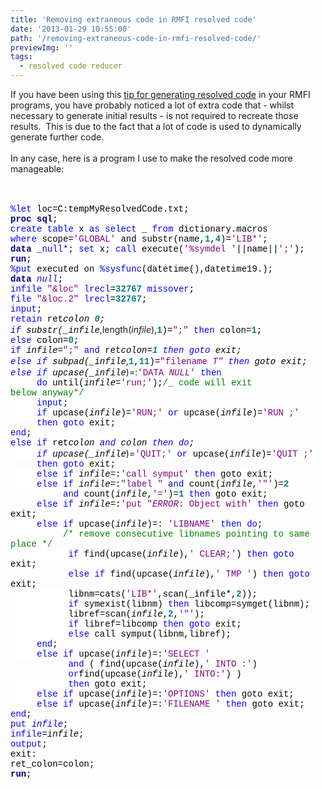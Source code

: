 ```yaml
---
title: 'Removing extraneous code in RMFI resolved code'
date: '2013-01-29 10:55:00'
path: '/removing-extraneous-code-in-rmfi-resolved-code/'
previewImg: ''
tags:
  - resolved code reducer
---
```


If you have been using this <a href="/11/generate-resolved-sas-code.html">tip for generating resolved code</a> in your RMFI programs, you have probably noticed a lot of extra code that - whilst necessary to generate initial results - is not required to recreate those results.&nbsp; This is due to the fact that a lot of code is used to dynamically generate further code.<br /><br />In any case, here is a program I use to make the resolved code more manageable:<br /><br /> <br /><div><div style="line-height: normal; margin-bottom: 0in;"><span style="background: white; color: blue; font-family: &quot;Courier New&quot;;">%let</span><span style="background: white; color: black; font-family: &quot;Courier New&quot;;"> loc=C:tempMyResolvedCode.txt;</span></div><div style="line-height: normal; margin-bottom: 0in;"><b><span style="background: white; color: navy; font-family: &quot;Courier New&quot;;">proc</span></b><span style="background: white; color: black; font-family: &quot;Courier New&quot;;"> </span><b><span style="background: white; color: navy; font-family: &quot;Courier New&quot;;">sql</span></b><span style="background: white; color: black; font-family: &quot;Courier New&quot;;">;</span></div><div style="line-height: normal; margin-bottom: 0in;"><span style="background: white; color: blue; font-family: &quot;Courier New&quot;;">create</span><span style="background: white; color: black; font-family: &quot;Courier New&quot;;"> </span><span style="background: white; color: blue; font-family: &quot;Courier New&quot;;">table</span><span style="background: white; color: black; font-family: &quot;Courier New&quot;;"> x </span><span style="background: white; color: blue; font-family: &quot;Courier New&quot;;">as</span><span style="background: white; color: black; font-family: &quot;Courier New&quot;;"> </span><span style="background: white; color: blue; font-family: &quot;Courier New&quot;;">select</span><span style="background: white; color: black; font-family: &quot;Courier New&quot;;"> _ </span><span style="background: white; color: blue; font-family: &quot;Courier New&quot;;">from</span><span style="background: white; color: black; font-family: &quot;Courier New&quot;;"> dictionary.macros </span><br /><span style="background: white; color: blue; font-family: &quot;Courier New&quot;;">where</span><span style="background: white; color: black; font-family: &quot;Courier New&quot;;"> scope=</span><span style="background: white; color: purple; font-family: &quot;Courier New&quot;;">'GLOBAL'</span><span style="background: white; color: black; font-family: &quot;Courier New&quot;;"> and substr(name,</span><b><span style="background: white; color: teal; font-family: &quot;Courier New&quot;;">1</span></b><span style="background: white; color: black; font-family: &quot;Courier New&quot;;">,</span><b><span style="background: white; color: teal; font-family: &quot;Courier New&quot;;">4</span></b><span style="background: white; color: black; font-family: &quot;Courier New&quot;;">)=</span><span style="background: white; color: purple; font-family: &quot;Courier New&quot;;">'LIB*'</span><span style="background: white; color: black; font-family: &quot;Courier New&quot;;">;</span></div><div style="line-height: normal; margin-bottom: 0in;"><b><span style="background: white; color: navy; font-family: &quot;Courier New&quot;;">data</span></b><span style="background: white; color: black; font-family: &quot;Courier New&quot;;"> </span><span style="background: white; color: blue; font-family: &quot;Courier New&quot;;">\_null*</span><span style="background: white; color: black; font-family: &quot;Courier New&quot;;">; </span><span style="background: white; color: blue; font-family: &quot;Courier New&quot;;">set</span><span style="background: white; color: black; font-family: &quot;Courier New&quot;;"> x; </span><span style="background: white; color: blue; font-family: &quot;Courier New&quot;;">call</span><span style="background: white; color: black; font-family: &quot;Courier New&quot;;"> execute(</span><span style="background: white; color: purple; font-family: &quot;Courier New&quot;;">'%symdel '</span><span style="background: white; color: black; font-family: &quot;Courier New&quot;;">||name||</span><span style="background: white; color: purple; font-family: &quot;Courier New&quot;;">';'</span><span style="background: white; color: black; font-family: &quot;Courier New&quot;;">); </span><b><span style="background: white; color: navy; font-family: &quot;Courier New&quot;;">run</span></b><span style="background: white; color: black; font-family: &quot;Courier New&quot;;">;</span></div><div style="line-height: normal; margin-bottom: 0in;"><span style="background: white; color: blue; font-family: &quot;Courier New&quot;;">%put</span><span style="background: white; color: black; font-family: &quot;Courier New&quot;;"> executed on </span><span style="background: white; color: blue; font-family: &quot;Courier New&quot;;">%sysfunc</span><span style="background: white; color: black; font-family: &quot;Courier New&quot;;">(datetime(),datetime19.);</span></div><div style="line-height: normal; margin-bottom: 0in;"><b><span style="background: white; color: navy; font-family: &quot;Courier New&quot;;">data</span></b><span style="background: white; color: black; font-family: &quot;Courier New&quot;;"> </span><span style="background: white; color: blue; font-family: &quot;Courier New&quot;;">*null*</span><span style="background: white; color: black; font-family: &quot;Courier New&quot;;">;</span></div><div style="line-height: normal; margin-bottom: 0in;"><span style="background: white; color: blue; font-family: &quot;Courier New&quot;;">infile</span><span style="background: white; color: black; font-family: &quot;Courier New&quot;;"> </span><span style="background: white; color: purple; font-family: &quot;Courier New&quot;;">"&amp;loc"</span><span style="background: white; color: black; font-family: &quot;Courier New&quot;;"> </span><span style="background: white; color: blue; font-family: &quot;Courier New&quot;;">lrecl</span><span style="background: white; color: black; font-family: &quot;Courier New&quot;;">=</span><b><span style="background: white; color: teal; font-family: &quot;Courier New&quot;;">32767</span></b><span style="background: white; color: black; font-family: &quot;Courier New&quot;;"> </span><span style="background: white; color: blue; font-family: &quot;Courier New&quot;;">missover</span><span style="background: white; color: black; font-family: &quot;Courier New&quot;;">;</span></div><div style="line-height: normal; margin-bottom: 0in;"><span style="background: white; color: blue; font-family: &quot;Courier New&quot;;">file</span><span style="background: white; color: black; font-family: &quot;Courier New&quot;;"> </span><span style="background: white; color: purple; font-family: &quot;Courier New&quot;;">"&amp;loc.2"</span><span style="background: white; color: black; font-family: &quot;Courier New&quot;;"> </span><span style="background: white; color: blue; font-family: &quot;Courier New&quot;;">lrecl</span><span style="background: white; color: black; font-family: &quot;Courier New&quot;;">=</span><b><span style="background: white; color: teal; font-family: &quot;Courier New&quot;;">32767</span></b><span style="background: white; color: black; font-family: &quot;Courier New&quot;;">;</span></div><div style="line-height: normal; margin-bottom: 0in;"><span style="background: white; color: blue; font-family: &quot;Courier New&quot;;">input</span><span style="background: white; color: black; font-family: &quot;Courier New&quot;;">;</span></div><div style="line-height: normal; margin-bottom: 0in;"><span style="background: white; color: blue; font-family: &quot;Courier New&quot;;">retain</span><span style="background: white; color: black; font-family: &quot;Courier New&quot;;"> ret*colon </span><b><span style="background: white; color: teal; font-family: &quot;Courier New&quot;;">0</span></b><span style="background: white; color: black; font-family: &quot;Courier New&quot;;">;</span></div><div style="line-height: normal; margin-bottom: 0in;"><span style="background: white; color: blue; font-family: &quot;Courier New&quot;;">if</span><span style="background: white; color: black; font-family: &quot;Courier New&quot;;"> substr(\_infile*,length(*infile*),</span><b><span style="background: white; color: teal; font-family: &quot;Courier New&quot;;">1</span></b><span style="background: white; color: black; font-family: &quot;Courier New&quot;;">)=</span><span style="background: white; color: purple; font-family: &quot;Courier New&quot;;">";"</span><span style="background: white; color: black; font-family: &quot;Courier New&quot;;"> </span><span style="background: white; color: blue; font-family: &quot;Courier New&quot;;">then</span><span style="background: white; color: black; font-family: &quot;Courier New&quot;;"> colon=</span><b><span style="background: white; color: teal; font-family: &quot;Courier New&quot;;">1</span></b><span style="background: white; color: black; font-family: &quot;Courier New&quot;;">;</span></div><div style="line-height: normal; margin-bottom: 0in;"><span style="background: white; color: blue; font-family: &quot;Courier New&quot;;">else</span><span style="background: white; color: black; font-family: &quot;Courier New&quot;;"> colon=</span><b><span style="background: white; color: teal; font-family: &quot;Courier New&quot;;">0</span></b><span style="background: white; color: black; font-family: &quot;Courier New&quot;;">;</span></div><div style="line-height: normal; margin-bottom: 0in;"><span style="background: white; color: blue; font-family: &quot;Courier New&quot;;">if</span><span style="background: white; color: black; font-family: &quot;Courier New&quot;;"> *infile*=</span><span style="background: white; color: purple; font-family: &quot;Courier New&quot;;">";"</span><span style="background: white; color: black; font-family: &quot;Courier New&quot;;"> </span><span style="background: white; color: blue; font-family: &quot;Courier New&quot;;">and</span><span style="background: white; color: black; font-family: &quot;Courier New&quot;;"> ret*colon=</span><b><span style="background: white; color: teal; font-family: &quot;Courier New&quot;;">1</span></b><span style="background: white; color: black; font-family: &quot;Courier New&quot;;"> </span><span style="background: white; color: blue; font-family: &quot;Courier New&quot;;">then</span><span style="background: white; color: black; font-family: &quot;Courier New&quot;;"> </span><span style="background: white; color: blue; font-family: &quot;Courier New&quot;;">goto</span><span style="background: white; color: black; font-family: &quot;Courier New&quot;;"> exit;</span></div><div style="line-height: normal; margin-bottom: 0in;"><span style="background: white; color: blue; font-family: &quot;Courier New&quot;;">else</span><span style="background: white; color: black; font-family: &quot;Courier New&quot;;"> </span><span style="background: white; color: blue; font-family: &quot;Courier New&quot;;">if</span><span style="background: white; color: black; font-family: &quot;Courier New&quot;;"> subpad(\_infile*,</span><b><span style="background: white; color: teal; font-family: &quot;Courier New&quot;;">1</span></b><span style="background: white; color: black; font-family: &quot;Courier New&quot;;">,</span><b><span style="background: white; color: teal; font-family: &quot;Courier New&quot;;">11</span></b><span style="background: white; color: black; font-family: &quot;Courier New&quot;;">)=</span><span style="background: white; color: purple; font-family: &quot;Courier New&quot;;">"filename *T"</span><span style="background: white; color: black; font-family: &quot;Courier New&quot;;"> </span><span style="background: white; color: blue; font-family: &quot;Courier New&quot;;">then</span><span style="background: white; color: black; font-family: &quot;Courier New&quot;;"> goto exit;</span></div><div style="line-height: normal; margin-bottom: 0in;"><span style="background: white; color: blue; font-family: &quot;Courier New&quot;;">else</span><span style="background: white; color: black; font-family: &quot;Courier New&quot;;"> </span><span style="background: white; color: blue; font-family: &quot;Courier New&quot;;">if</span><span style="background: white; color: black; font-family: &quot;Courier New&quot;;"> upcase(\_infile*)=:</span><span style="background: white; color: purple; font-family: &quot;Courier New&quot;;">'DATA *NULL*'</span><span style="background: white; color: black; font-family: &quot;Courier New&quot;;"> </span><span style="background: white; color: blue; font-family: &quot;Courier New&quot;;">then</span><span style="background: white; color: black; font-family: &quot;Courier New&quot;;"> </span></div><div style="line-height: normal; margin-bottom: 0in;"><span style="background: white; color: blue; font-family: &quot;Courier New&quot;;">&nbsp;&nbsp;&nbsp;&nbsp; do</span><span style="background: white; color: black; font-family: &quot;Courier New&quot;;"> until(*infile*=</span><span style="background: white; color: purple; font-family: &quot;Courier New&quot;;">'run;'</span><span style="background: white; color: black; font-family: &quot;Courier New&quot;;">);</span><span style="background: white; color: green; font-family: &quot;Courier New&quot;;">/_ code&nbsp;will exit below&nbsp;anyway*/</span></div><div style="line-height: normal; margin-bottom: 0in;"><span style="background: white; color: black; font-family: &quot;Courier New&quot;;">&nbsp;&nbsp;&nbsp;&nbsp; </span><span style="background: white; color: blue; font-family: &quot;Courier New&quot;;">input</span><span style="background: white; color: black; font-family: &quot;Courier New&quot;;">;</span></div><div style="line-height: normal; margin-bottom: 0in;"><span style="background: white; color: black; font-family: &quot;Courier New&quot;;">&nbsp;&nbsp;&nbsp;&nbsp; </span><span style="background: white; color: blue; font-family: &quot;Courier New&quot;;">if</span><span style="background: white; color: black; font-family: &quot;Courier New&quot;;"> upcase(*infile*)=<span style="background: white; color: purple; font-family: &quot;Courier New&quot;;">'RUN;' <span style="color: blue;">or </span><span style="background: white; color: black;"></span><span style="color: black;">upcase(*infile*)=</span><span style="background: white; color: purple; font-family: &quot;Courier New&quot;;">'RUN ;'</span></span></span><br /><span style="font-family: Courier New;"><span style="color: purple;">&nbsp;&nbsp;&nbsp; </span><span style="background: white; color: black;">&nbsp;</span><span style="background: white; color: blue;">then</span><span style="background: white; color: black;"> </span><span style="background: white; color: blue;">goto</span><span style="background: white; color: black;"> exit;</span></span></div><div style="line-height: normal; margin-bottom: 0in;"><span style="background: white; color: blue; font-family: &quot;Courier New&quot;;">end</span><span style="background: white; color: black; font-family: &quot;Courier New&quot;;">;</span></div><div style="line-height: normal; margin-bottom: 0in;"><span style="background: white; color: blue; font-family: &quot;Courier New&quot;;">else</span><span style="background: white; color: black; font-family: &quot;Courier New&quot;;"> </span><span style="background: white; color: blue; font-family: &quot;Courier New&quot;;">if</span><span style="background: white; color: black; font-family: &quot;Courier New&quot;;"> ret*colon </span><span style="background: white; color: blue; font-family: &quot;Courier New&quot;;">and</span><span style="background: white; color: black; font-family: &quot;Courier New&quot;;"> colon </span><span style="background: white; color: blue; font-family: &quot;Courier New&quot;;">then</span><span style="background: white; color: black; font-family: &quot;Courier New&quot;;"> </span><span style="background: white; color: blue; font-family: &quot;Courier New&quot;;">do</span><span style="background: white; color: black; font-family: &quot;Courier New&quot;;">;</span></div><div style="line-height: normal; margin-bottom: 0in;"><span style="background: white; color: black; font-family: &quot;Courier New&quot;;">&nbsp;&nbsp;&nbsp;&nbsp; </span><span style="background: white; color: blue; font-family: &quot;Courier New&quot;;">if</span><span style="background: white; color: black; font-family: &quot;Courier New&quot;;"> upcase(\_infile*)=<span style="background: white; color: purple; font-family: &quot;Courier New&quot;;">'QUIT;' <span style="color: blue;">or </span><span style="background: white; color: black;"></span><span style="color: black;">upcase(*infile*)=</span><span style="background: white; color: purple; font-family: &quot;Courier New&quot;;">'QUIT ;'</span></span></span><span style="background: white; color: black; font-family: &quot;Courier New&quot;;"> </span><br /><span style="font-family: Courier New;">&nbsp;&nbsp;&nbsp;&nbsp;&nbsp;<span style="background: white; color: blue;">then</span><span style="background: white; color: black;"> </span><span style="background: white; color: blue;">goto</span><span style="background: white; color: black;"> exit;</span></span></div><div style="line-height: normal; margin-bottom: 0in;"><span style="background: white; color: black; font-family: &quot;Courier New&quot;;">&nbsp;&nbsp;&nbsp;&nbsp; </span><span style="background: white; color: blue; font-family: &quot;Courier New&quot;;">else</span><span style="background: white; color: black; font-family: &quot;Courier New&quot;;"> </span><span style="background: white; color: blue; font-family: &quot;Courier New&quot;;">if</span><span style="background: white; color: black; font-family: &quot;Courier New&quot;;"> *infile*=:</span><span style="background: white; color: purple; font-family: &quot;Courier New&quot;;">'call symput'</span><span style="background: white; color: black; font-family: &quot;Courier New&quot;;"> </span><span style="background: white; color: blue; font-family: &quot;Courier New&quot;;">then</span><span style="background: white; color: black; font-family: &quot;Courier New&quot;;"> goto exit;</span></div><div style="line-height: normal; margin-bottom: 0in;"><span style="background: white; color: black; font-family: &quot;Courier New&quot;;">&nbsp;&nbsp;&nbsp;&nbsp; </span><span style="background: white; color: blue; font-family: &quot;Courier New&quot;;">else</span><span style="background: white; color: black; font-family: &quot;Courier New&quot;;"> </span><span style="background: white; color: blue; font-family: &quot;Courier New&quot;;">if</span><span style="background: white; color: black; font-family: &quot;Courier New&quot;;"> *infile*=:</span><span style="background: white; color: purple; font-family: &quot;Courier New&quot;;">"label "</span><span style="background: white; color: black; font-family: &quot;Courier New&quot;;"> </span><span style="background: white; color: blue; font-family: &quot;Courier New&quot;;">and</span><span style="background: white; color: black; font-family: &quot;Courier New&quot;;"> count(*infile*,</span><span style="background: white; color: purple; font-family: &quot;Courier New&quot;;">'"'</span><span style="background: white; color: black; font-family: &quot;Courier New&quot;;">)=</span><b><span style="background: white; color: teal; font-family: &quot;Courier New&quot;;">2</span></b><span style="background: white; color: black; font-family: &quot;Courier New&quot;;"> </span></div><div style="line-height: normal; margin-bottom: 0in;"><span style="font-family: Courier New;">&nbsp;&nbsp;&nbsp;&nbsp;&nbsp;&nbsp;&nbsp;&nbsp;&nbsp; <span style="background: white; color: blue;">and</span><span style="background: white; color: black;"> count(*infile*,</span><span style="background: white; color: purple;">'='</span><span style="background: white; color: black;">)=</span><b><span style="background: white; color: teal;">1</span></b><span style="background: white; color: black;"> </span><span style="background: white; color: blue;">then</span><span style="background: white; color: black;"> goto exit;</span></span></div><div style="line-height: normal; margin-bottom: 0in;"><span style="background: white; color: black; font-family: &quot;Courier New&quot;;">&nbsp;&nbsp;&nbsp;&nbsp; </span><span style="background: white; color: blue; font-family: &quot;Courier New&quot;;">else</span><span style="background: white; color: black; font-family: &quot;Courier New&quot;;"> </span><span style="background: white; color: blue; font-family: &quot;Courier New&quot;;">if</span><span style="background: white; color: black; font-family: &quot;Courier New&quot;;"> *infile*=:</span><span style="background: white; color: purple; font-family: &quot;Courier New&quot;;">'put "*ERROR*: Object with'</span><span style="background: white; color: black; font-family: &quot;Courier New&quot;;"> </span><span style="background: white; color: blue; font-family: &quot;Courier New&quot;;">then</span><span style="background: white; color: black; font-family: &quot;Courier New&quot;;"> goto exit;</span></div><div style="line-height: normal; margin-bottom: 0in;"><span style="background: white; color: black; font-family: &quot;Courier New&quot;;">&nbsp;&nbsp;&nbsp;&nbsp; </span><span style="background: white; color: blue; font-family: &quot;Courier New&quot;;">else</span><span style="background: white; color: black; font-family: &quot;Courier New&quot;;"> </span><span style="background: white; color: blue; font-family: &quot;Courier New&quot;;">if</span><span style="background: white; color: black; font-family: &quot;Courier New&quot;;"> upcase(*infile*)=: </span><span style="background: white; color: purple; font-family: &quot;Courier New&quot;;">'LIBNAME'</span><span style="background: white; color: black; font-family: &quot;Courier New&quot;;"> </span><span style="background: white; color: blue; font-family: &quot;Courier New&quot;;">then</span><span style="background: white; color: black; font-family: &quot;Courier New&quot;;"> </span><span style="background: white; color: blue; font-family: &quot;Courier New&quot;;">do</span><span style="background: white; color: black; font-family: &quot;Courier New&quot;;">; </span></div><div style="line-height: normal; margin-bottom: 0in;"><span style="font-family: Courier New;">&nbsp;&nbsp;&nbsp;&nbsp;&nbsp;&nbsp;&nbsp;&nbsp;&nbsp; <span style="background: white; color: green;">/* remove consecutive libnames pointing to same place \*/</span></span></div><div style="line-height: normal; margin-bottom: 0in;"><span style="background: white; color: black; font-family: &quot;Courier New&quot;;">&nbsp;&nbsp;&nbsp;&nbsp;&nbsp;&nbsp;&nbsp;&nbsp;&nbsp;&nbsp; </span><span style="background: white; color: blue; font-family: &quot;Courier New&quot;;">if</span><span style="background: white; color: black; font-family: &quot;Courier New&quot;;"> find(upcase(_infile_),</span><span style="background: white; color: purple; font-family: &quot;Courier New&quot;;">' CLEAR;'</span><span style="background: white; color: black; font-family: &quot;Courier New&quot;;">) </span><span style="background: white; color: blue; font-family: &quot;Courier New&quot;;">then</span><span style="background: white; color: black; font-family: &quot;Courier New&quot;;"> </span><span style="background: white; color: blue; font-family: &quot;Courier New&quot;;">goto</span><span style="background: white; color: black; font-family: &quot;Courier New&quot;;"> exit;</span><br /><span style="font-family: Courier New;">&nbsp;&nbsp;&nbsp;&nbsp;&nbsp;&nbsp;&nbsp;&nbsp;&nbsp;&nbsp; <span style="color: blue;">else</span><span style="background: white; color: black; font-family: &quot;Courier New&quot;;"> </span><span style="background: white; color: blue;">if</span><span style="background: white; color: black;"> find(upcase(_infile_),</span><span style="background: white; color: purple;">' TMP '</span><span style="background: white; color: black;">) </span><span style="background: white; color: blue;">then</span><span style="background: white; color: black;"> </span><span style="background: white; color: blue;">goto</span><span style="background: white; color: black;"> exit;</span></span></div><div style="line-height: normal; margin-bottom: 0in;"><span style="background: white; color: black; font-family: &quot;Courier New&quot;;">&nbsp;&nbsp;&nbsp;&nbsp;&nbsp;&nbsp;&nbsp;&nbsp;&nbsp;&nbsp; libnm=cats(</span><span style="background: white; color: purple; font-family: &quot;Courier New&quot;;">'LIB*'</span><span style="background: white; color: black; font-family: &quot;Courier New&quot;;">,scan(\_infile*,</span><b><span style="background: white; color: teal; font-family: &quot;Courier New&quot;;">2</span></b><span style="background: white; color: black; font-family: &quot;Courier New&quot;;">));</span></div><div style="line-height: normal; margin-bottom: 0in;"><span style="background: white; color: black; font-family: &quot;Courier New&quot;;">&nbsp;&nbsp;&nbsp;&nbsp;&nbsp;&nbsp;&nbsp;&nbsp;&nbsp;&nbsp; </span><span style="background: white; color: blue; font-family: &quot;Courier New&quot;;">if</span><span style="background: white; color: black; font-family: &quot;Courier New&quot;;"> symexist(libnm) </span><span style="background: white; color: blue; font-family: &quot;Courier New&quot;;">then</span><span style="background: white; color: black; font-family: &quot;Courier New&quot;;"> libcomp=symget(libnm);</span></div><div style="line-height: normal; margin-bottom: 0in;"><span style="background: white; color: black; font-family: &quot;Courier New&quot;;">&nbsp;&nbsp;&nbsp;&nbsp;&nbsp;&nbsp;&nbsp;&nbsp;&nbsp;&nbsp; libref=scan(_infile_,</span><b><span style="background: white; color: teal; font-family: &quot;Courier New&quot;;">2</span></b><span style="background: white; color: black; font-family: &quot;Courier New&quot;;">,</span><span style="background: white; color: purple; font-family: &quot;Courier New&quot;;">'"'</span><span style="background: white; color: black; font-family: &quot;Courier New&quot;;">);</span></div><div style="line-height: normal; margin-bottom: 0in;"><span style="background: white; color: black; font-family: &quot;Courier New&quot;;">&nbsp;&nbsp;&nbsp;&nbsp;&nbsp;&nbsp;&nbsp;&nbsp;&nbsp;&nbsp; </span><span style="background: white; color: blue; font-family: &quot;Courier New&quot;;">if</span><span style="background: white; color: black; font-family: &quot;Courier New&quot;;"> libref=libcomp </span><span style="background: white; color: blue; font-family: &quot;Courier New&quot;;">then</span><span style="background: white; color: black; font-family: &quot;Courier New&quot;;"> </span><span style="background: white; color: blue; font-family: &quot;Courier New&quot;;">goto</span><span style="background: white; color: black; font-family: &quot;Courier New&quot;;"> exit;</span></div><div style="line-height: normal; margin-bottom: 0in;"><span style="background: white; color: black; font-family: &quot;Courier New&quot;;">&nbsp;&nbsp;&nbsp;&nbsp;&nbsp;&nbsp;&nbsp;&nbsp;&nbsp;&nbsp; </span><span style="background: white; color: blue; font-family: &quot;Courier New&quot;;">else</span><span style="background: white; color: black; font-family: &quot;Courier New&quot;;"> call symput(libnm,libref);</span></div><div style="line-height: normal; margin-bottom: 0in;"><span style="background: white; color: black; font-family: &quot;Courier New&quot;;">&nbsp;&nbsp;&nbsp;&nbsp; </span><span style="background: white; color: blue; font-family: &quot;Courier New&quot;;">end</span><span style="background: white; color: black; font-family: &quot;Courier New&quot;;">;</span></div><div style="line-height: normal; margin-bottom: 0in;"><span style="background: white; color: black; font-family: &quot;Courier New&quot;;">&nbsp;&nbsp;&nbsp;&nbsp; </span><span style="background: white; color: blue; font-family: &quot;Courier New&quot;;">else</span><span style="background: white; color: black; font-family: &quot;Courier New&quot;;"> </span><span style="background: white; color: blue; font-family: &quot;Courier New&quot;;">if</span><span style="background: white; color: black; font-family: &quot;Courier New&quot;;"> upcase(_infile_)=:</span><span style="background: white; color: purple; font-family: &quot;Courier New&quot;;">'SELECT '</span></div><div style="line-height: normal; margin-bottom: 0in;"><span style="font-family: Courier New;"><span style="color: purple;">&nbsp;&nbsp;&nbsp;&nbsp;&nbsp;&nbsp;&nbsp;&nbsp;&nbsp; </span><span style="background: white; color: black;">&nbsp;</span><span style="background: white; color: blue;">and</span><span style="background: white; color: black;">&nbsp;</span></span><span style="background: white; color: black; font-family: &quot;Courier New&quot;;">( find(upcase(_infile_),</span><span style="background: white; color: purple; font-family: &quot;Courier New&quot;;">' INTO :'</span><span style="background: white; color: black; font-family: &quot;Courier New&quot;;">) </span></div><div style="line-height: normal; margin-bottom: 0in;"><span style="font-family: Courier New;">&nbsp;&nbsp;&nbsp;&nbsp;&nbsp;&nbsp;&nbsp;&nbsp;&nbsp;&nbsp; <span style="background: white; color: blue;">or</span><span style="background: white; color: black;">find(upcase(_infile_),</span><span style="background: white; color: purple;">' INTO:'</span><span style="background: white; color: black;">) )</span></span></div><div style="line-height: normal; margin-bottom: 0in;"><span style="background: white; color: black; font-family: &quot;Courier New&quot;;">&nbsp;&nbsp;&nbsp;&nbsp;&nbsp;&nbsp;&nbsp;&nbsp;&nbsp;&nbsp; </span><span style="background: white; color: blue; font-family: &quot;Courier New&quot;;">then</span><span style="background: white; color: black; font-family: &quot;Courier New&quot;;"> goto exit;</span></div><div style="line-height: normal; margin-bottom: 0in;"><span style="background: white; color: black; font-family: &quot;Courier New&quot;;">&nbsp;&nbsp;&nbsp;&nbsp; </span><span style="background: white; color: blue; font-family: &quot;Courier New&quot;;">else</span><span style="background: white; color: black; font-family: &quot;Courier New&quot;;"> </span><span style="background: white; color: blue; font-family: &quot;Courier New&quot;;">if</span><span style="background: white; color: black; font-family: &quot;Courier New&quot;;"> upcase(_infile_)=:</span><span style="background: white; color: purple; font-family: &quot;Courier New&quot;;">'OPTIONS'</span><span style="background: white; color: black; font-family: &quot;Courier New&quot;;"> </span><span style="background: white; color: blue; font-family: &quot;Courier New&quot;;">then</span><span style="background: white; color: black; font-family: &quot;Courier New&quot;;"> goto exit;</span></div><div style="line-height: normal; margin-bottom: 0in;"><span style="background: white; color: black; font-family: &quot;Courier New&quot;;">&nbsp;&nbsp;&nbsp;&nbsp; </span><span style="background: white; color: blue; font-family: &quot;Courier New&quot;;">else</span><span style="background: white; color: black; font-family: &quot;Courier New&quot;;"> </span><span style="background: white; color: blue; font-family: &quot;Courier New&quot;;">if</span><span style="background: white; color: black; font-family: &quot;Courier New&quot;;"> upcase(_infile_)=:</span><span style="background: white; color: purple; font-family: &quot;Courier New&quot;;">'FILENAME '</span><span style="background: white; color: black; font-family: &quot;Courier New&quot;;"> </span><span style="font-family: Courier New;"><span style="background: white; color: blue;">then</span><span style="background: white; color: black;"> goto exit;</span></span></div><div style="line-height: normal; margin-bottom: 0in;"><span style="background: white; color: blue; font-family: &quot;Courier New&quot;;">end</span><span style="background: white; color: black; font-family: &quot;Courier New&quot;;">;</span></div><div style="line-height: normal; margin-bottom: 0in;"><span style="background: white; color: blue; font-family: &quot;Courier New&quot;;">put</span><span style="background: white; color: black; font-family: &quot;Courier New&quot;;"> </span><span style="background: white; color: blue; font-family: &quot;Courier New&quot;;">_infile_</span><span style="background: white; color: black; font-family: &quot;Courier New&quot;;">; </span></div><div style="line-height: normal; margin-bottom: 0in;"><span style="background: white; color: blue; font-family: &quot;Courier New&quot;;">infile</span><span style="background: white; color: black; font-family: &quot;Courier New&quot;;">=_infile_;</span></div><div style="line-height: normal; margin-bottom: 0in;"><span style="background: white; color: blue; font-family: &quot;Courier New&quot;;">output</span><span style="background: white; color: black; font-family: &quot;Courier New&quot;;">;</span></div><div style="line-height: normal; margin-bottom: 0in;"><span style="background: white; color: black; font-family: &quot;Courier New&quot;;">exit:</span></div><div style="line-height: normal; margin-bottom: 0in;"><span style="background: white; color: black; font-family: &quot;Courier New&quot;;">ret_colon=colon;</span></div><div><b><span style="background: white; color: navy; font-family: &quot;Courier New&quot;;">run</span></b><span style="background: white; color: black; font-family: &quot;Courier New&quot;;">;</span></div><div>&nbsp;</div></div>
